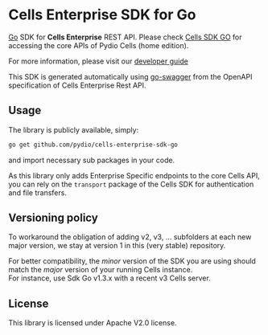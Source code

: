 # Cells Enterprise SDK for Go

[Go](https://golang.org/) SDK for **Cells Enterprise** REST API. Please check [Cells SDK GO](https://github.com/pydio/cells-sdk-go/tree/master/v3) for accessing the core APIs of Pydio Cells (home edition).

For more information, please visit our [developer guide](https://pydio.com/en/docs/developer-guide)

This SDK is generated automatically using [go-swagger](https://github.com/go-swagger/go-swagger) from the OpenAPI specification of Cells Enterprise Rest API. 

## Usage

The library is publicly available, simply:

```sh
go get github.com/pydio/cells-enterprise-sdk-go 
```

and import necessary sub packages in your code.

As this library only adds Enterprise Specific endpoints to the core Cells API, you can rely on the `transport` package of the Cells SDK for authentication and file transfers.

## Versioning policy

To workaround the obligation of adding v2, v3, ...  subfolders at each new major version, we stay at version 1 in this (very stable) repository.

For better compatibility, the _minor_ version of the SDK you are using should match the _major_ version of your running Cells instance.  
For instance, use Sdk Go v1.3.x with a recent v3 Cells server. 

## License

This library is licensed under Apache V2.0 license.
